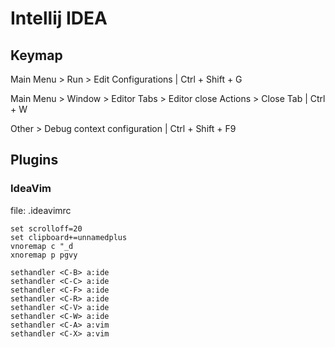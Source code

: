 # Intellij IDEA

## Keymap

Main Menu > Run > Edit Configurations | Ctrl + Shift + G

Main Menu > Window > Editor Tabs > Editor close Actions > Close Tab | Ctrl + W

Other > Debug context configuration | Ctrl + Shift + F9

## Plugins

### IdeaVim

file: .ideavimrc

```text
set scrolloff=20
set clipboard+=unnamedplus
vnoremap c "_d
xnoremap p pgvy

sethandler <C-B> a:ide
sethandler <C-C> a:ide
sethandler <C-F> a:ide
sethandler <C-R> a:ide
sethandler <C-V> a:ide
sethandler <C-W> a:ide
sethandler <C-A> a:vim
sethandler <C-X> a:vim

```

